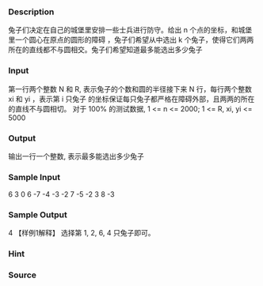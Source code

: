 
### Description
兔子们决定在自己的城堡里安排一些士兵进行防守。给出 n 个点的坐标，和城堡里一个圆心在原点的圆形的障碍
，兔子们希望从中选出 k 个兔子，使得它们两两所在的直线都不与圆相交。兔子们希望知道最多能选出多少兔子
### Input
第一行两个整数 N 和 R, 表示兔子的个数和圆的半径接下来 N 行，每行两个整数 xi 和 yi ，表示第 i 只兔子
的坐标保证每只兔子都严格在障碍外部，且两两的所在的直线不与圆相切。
对于 100% 的测试数据, 1 <= n <= 2000; 1 <= R, xi, yi <= 5000

### Output
输出一行一个整数, 表示最多能选出多少兔子

### Sample Input
6 3
0 6
-7 -4
-3 -2
7 -5
-2 3
8 -3
### Sample Output
4
【样例1解释】
 选择第 1, 2, 6, 4 只兔子即可。
### Hint

### Source
